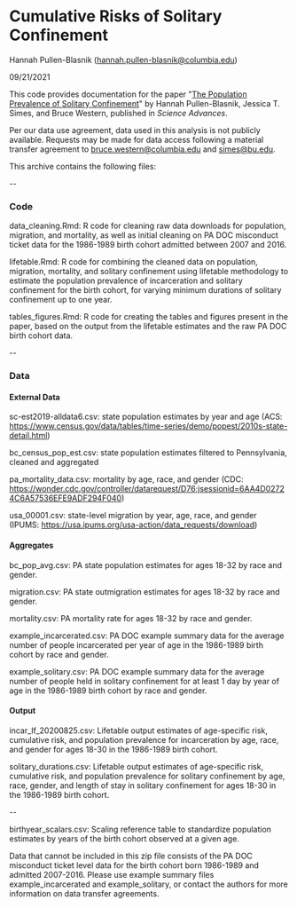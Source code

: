 # Cumulative Risks of Solitary Confinement

Hannah Pullen-Blasnik (hannah.pullen-blasnik@columbia.edu)

09/21/2021

This code provides documentation for the paper "[The Population Prevalence of Solitary Confinement]([url](https://www.science.org/doi/10.1126/sciadv.abj1928))" by Hannah Pullen-Blasnik, Jessica T. Simes, and Bruce Western, published in _Science Advances_.

Per our data use agreement, data used in this analysis is not publicly available. Requests may be made for data access following a material transfer agreement to bruce.western@columbia.edu and simes@bu.edu.

This archive contains the following files:

--

### Code

data\_cleaning.Rmd: R code for cleaning raw data downloads for population, migration, and mortality, as well as initial cleaning on PA DOC misconduct ticket data for the 1986-1989 birth cohort admitted between 2007 and 2016. 

lifetable.Rmd: R code for combining the cleaned data on population, migration, mortality, and solitary confinement using lifetable methodology to estimate the population prevalence of incarceration and solitary confinement for the birth cohort, for varying minimum durations of solitary confinement up to one year.

tables\_figures.Rmd: R code for creating the tables and figures present in the paper, based on the output from the lifetable estimates and the raw PA DOC birth cohort data.

--

### Data

#### External Data

sc-est2019-alldata6.csv: state population estimates by year and age (ACS: https://www.census.gov/data/tables/time-series/demo/popest/2010s-state-detail.html)

bc\_census\_pop\_est.csv: state population estimates filtered to Pennsylvania, cleaned and aggregated

pa\_mortality\_data.csv: mortality by age, race, and gender (CDC: https://wonder.cdc.gov/controller/datarequest/D76;jsessionid=6AA4D02724C6A57536EFE9ADF294F040)

usa\_00001.csv: state-level migration by year, age, race, and gender (IPUMS: https://usa.ipums.org/usa-action/data_requests/download)

#### Aggregates

bc\_pop\_avg.csv: PA state population estimates for ages 18-32 by race and gender.

migration.csv: PA state outmigration estimates for ages 18-32 by race and gender.

mortality.csv: PA mortality rate for ages 18-32 by race and gender.

example\_incarcerated.csv: PA DOC example summary data for the average number of people incarcerated per year of age in the 1986-1989 birth cohort by race and gender.

example\_solitary.csv: PA DOC example summary data for the average number of people held in solitary confinement for at least 1 day by year of age in the 1986-1989 birth cohort by race and gender.

#### Output

incar\_lf\_20200825.csv: Lifetable output estimates of age-specific risk, cumulative risk, and population prevalence for incarceration by age, race, and gender for ages 18-30 in the 1986-1989 birth cohort.

solitary\_durations.csv: Lifetable output estimates of age-specific risk, cumulative risk, and population prevalence for solitary confinement by age, race, gender, and length of stay in solitary confinement for ages 18-30 in the 1986-1989 birth cohort.

--

birthyear\_scalars.csv: Scaling reference table to standardize population estimates by years of the birth cohort observed at a given age.


Data that cannot be included in this zip file consists of the PA DOC misconduct ticket level data for the birth cohort born 1986-1989 and admitted 2007-2016. Please use example summary files example\_incarcerated and example\_solitary, or contact the authors for more information on data transfer agreements. 
